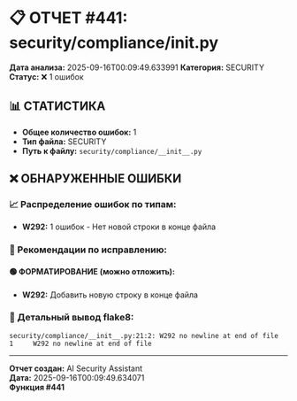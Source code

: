 # 📋 ОТЧЕТ #441: security/compliance/__init__.py

**Дата анализа:** 2025-09-16T00:09:49.633991
**Категория:** SECURITY
**Статус:** ❌ 1 ошибок

## 📊 СТАТИСТИКА

- **Общее количество ошибок:** 1
- **Тип файла:** SECURITY
- **Путь к файлу:** `security/compliance/__init__.py`

## ❌ ОБНАРУЖЕННЫЕ ОШИБКИ

### 📈 Распределение ошибок по типам:

- **W292:** 1 ошибок - Нет новой строки в конце файла

### 🎯 Рекомендации по исправлению:

#### 🟢 ФОРМАТИРОВАНИЕ (можно отложить):
- **W292:** Добавить новую строку в конце файла

### 📝 Детальный вывод flake8:

```
security/compliance/__init__.py:21:2: W292 no newline at end of file
1     W292 no newline at end of file

```

---
**Отчет создан:** AI Security Assistant  
**Дата:** 2025-09-16T00:09:49.634071  
**Функция #441**
